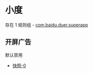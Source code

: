# 小度

存在 1 规则组 - [com.baidu.duer.superapp](/src/apps/com.baidu.duer.superapp.ts)

## 开屏广告

默认禁用

- [快照-0](https://i.gkd.li/i/14204175)

